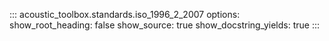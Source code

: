 ::: acoustic_toolbox.standards.iso_1996_2_2007
    options:
        show_root_heading: false
        show_source: true
        show_docstring_yields: true
:::
